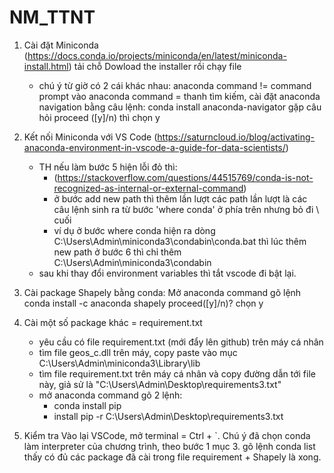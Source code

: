 # NM_TTNT

1. Cài đặt Miniconda (https://docs.conda.io/projects/miniconda/en/latest/miniconda-install.html) tải chỗ Dowload the installer rồi chạy file
   * chú ý từ giờ có 2 cái khác nhau: anaconda command != command prompt
  vào anaconda command = thanh tìm kiếm, cài đặt anaconda navigation bằng câu lệnh:
            conda install anaconda-navigator
     gặp câu hỏi proceed ([y]/n) thì chọn y
   
3. Kết nối Miniconda với VS Code (https://saturncloud.io/blog/activating-anaconda-environment-in-vscode-a-guide-for-data-scientists/)
   + TH nếu làm bước 5 hiện lỗi đỏ thì:
     - (https://stackoverflow.com/questions/44515769/conda-is-not-recognized-as-internal-or-external-command)
     - ở bước add new path thì thêm lần lượt các path lần lượt là các câu lệnh sinh ra từ bước 'where conda' ở phía trên nhưng bỏ đi \ cuối
     - ví dụ ở bước where conda hiện ra dòng C:\Users\Admin\miniconda3\condabin\conda.bat thì lúc thêm new path ở bước 6 thì chỉ thêm
                                             C:\Users\Admin\miniconda3\condabin
    + sau khi thay đổi environment variables thì tắt vscode đi bật lại.
   
5.  Cài package Shapely bằng conda:
   Mở anaconda command gõ lệnh           conda install -c anaconda shapely
  proceed([y]/n)? chọn y

7. Cài một số package khác = requirement.txt
   + yêu cầu có file requirement.txt (mới đẩy lên github) trên máy cá nhân
   + tìm file geos_c.dll trên máy, copy paste vào mục C:\Users\Admin\miniconda3\Library\lib
   + tìm file requirement.txt trên máy cá nhân và copy đường dẫn tới file này, giả sử là "C:\Users\Admin\Desktop\requirements3.txt"
   + mở anaconda command gõ 2 lệnh:
       - conda install pip
       - install pip -r C:\Users\Admin\Desktop\requirements3.txt

8. Kiểm tra
   Vào lại VSCode, mở terminal = Ctrl + `.
   Chú ý đã chọn conda làm interpreter của chương trình, theo bước 1 mục 3.
   gõ lệnh conda list thấy có đủ các package đã cài trong file requirement + Shapely là xong.  
                                
